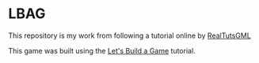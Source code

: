 # LBAG
This repository is my work from following a tutorial online by [RealTutsGML](https://www.youtube.com/channel/UCOs7Q7IeuzgRyARaEqif75A)

This game was built using the [Let's Build a Game](https://www.youtube.com/playlist?list=PLWms45O3n--6TvZmtFHaCWRZwEqnz2MHa) tutorial.
